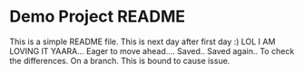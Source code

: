 # Demo Project README

This is a simple README file.
This is next day after first day :) LOL
I AM LOVING IT YAARA...
Eager to move ahead....
Saved..
Saved again..
To check the differences.
On a branch.
This is bound to cause issue.
